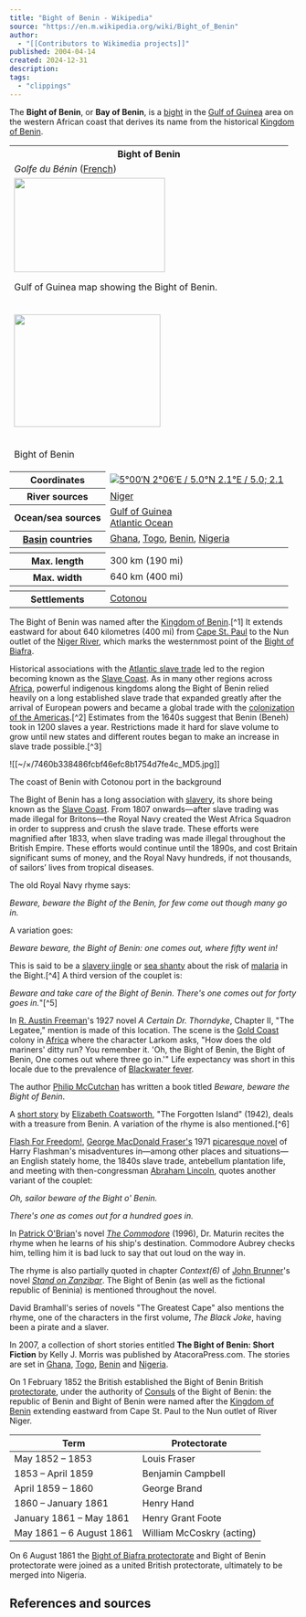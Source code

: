 ```yaml
---
title: "Bight of Benin - Wikipedia"
source: "https://en.m.wikipedia.org/wiki/Bight_of_Benin"
author:
  - "[[Contributors to Wikimedia projects]]"
published: 2004-04-14
created: 2024-12-31
description:
tags:
  - "clippings"
---
```

The **Bight of Benin**, or **Bay of Benin**, is a [bight](https://en.m.wikipedia.org/wiki/Bight_\(geography\) "Bight (geography)") in the [Gulf of Guinea](https://en.m.wikipedia.org/wiki/Gulf_of_Guinea "Gulf of Guinea") area on the western African coast that derives its name from the historical [Kingdom of Benin](https://en.m.wikipedia.org/wiki/Kingdom_of_Benin "Kingdom of Benin").

<table><tbody><tr><th colspan="2">Bight of Benin</th></tr><tr><td colspan="2"><span><i>Golfe du Bénin</i></span>&nbsp;<span>(<a href="https://en.m.wikipedia.org/wiki/French_language">French</a>)</span></td></tr><tr><td colspan="2"><span><a href="https://en.m.wikipedia.org/wiki/File:Gulf_of_Guinea_(English).jpg"><img src="https://upload.wikimedia.org/wikipedia/commons/thumb/a/a6/Gulf_of_Guinea_%28English%29.jpg/264px-Gulf_of_Guinea_%28English%29.jpg" width="264" height="165"></a></span><p>Gulf of Guinea map showing the Bight of Benin.</p></td></tr><tr><td colspan="2"><div><p><span><a href="https://en.m.wikipedia.org/wiki/File:Nigeria_relief_location_map.jpg"><img src="https://upload.wikimedia.org/wikipedia/commons/thumb/2/28/Nigeria_relief_location_map.jpg/256px-Nigeria_relief_location_map.jpg" width="256" height="197"></a></span></p><div><p><span><span><img src="https://upload.wikimedia.org/wikipedia/commons/thumb/0/0c/Red_pog.svg/6px-Red_pog.svg.png" width="6" height="6"></span></span></p><div><p>Bight of Benin</p></div></div></div></td></tr><tr><th scope="row"><span>Coordinates</span></th><td><span><span><span><img src="https://upload.wikimedia.org/wikipedia/commons/thumb/5/55/WMA_button2b.png/17px-WMA_button2b.png"><a href="https://geohack.toolforge.org/geohack.php?pagename=Bight_of_Benin&amp;params=5.0_N_2.1_E_type:waterbody_scale:2000000"><span><span><span>5°00′N</span> <span>2°06′E</span></span></span><span>﻿ / ﻿</span><span><span>5.0°N 2.1°E</span><span>﻿ / <span>5.0; 2.1</span></span></span></a></span></span></span></td></tr><tr><th scope="row">River sources</th><td><a href="https://en.m.wikipedia.org/wiki/Niger_river">Niger</a></td></tr><tr><th scope="row"><span>Ocean/sea sources</span></th><td><a href="https://en.m.wikipedia.org/wiki/Gulf_of_Guinea">Gulf of Guinea</a><br><a href="https://en.m.wikipedia.org/wiki/Atlantic_Ocean">Atlantic Ocean</a></td></tr><tr><th scope="row"><a href="https://en.m.wikipedia.org/wiki/Drainage_basin">Basin</a>&nbsp;countries</th><td><a href="https://en.m.wikipedia.org/wiki/Ghana">Ghana</a>, <a href="https://en.m.wikipedia.org/wiki/Togo">Togo</a>, <a href="https://en.m.wikipedia.org/wiki/Republic_of_Benin">Benin</a>, <a href="https://en.m.wikipedia.org/wiki/Nigeria">Nigeria</a></td></tr><tr><th colspan="2"></th></tr><tr><th scope="row">Max. length</th><td>300&nbsp;km (190&nbsp;mi)</td></tr><tr><th scope="row">Max. width</th><td>640&nbsp;km (400&nbsp;mi)</td></tr><tr><th colspan="2"></th></tr><tr><th scope="row">Settlements</th><td><a href="https://en.m.wikipedia.org/wiki/Cotonou">Cotonou</a></td></tr></tbody></table>

The Bight of Benin was named after the [Kingdom of Benin](https://en.m.wikipedia.org/wiki/Kingdom_of_Benin "Kingdom of Benin").[^1] It extends eastward for about 640 kilometres (400 mi) from [Cape St. Paul](https://en.m.wikipedia.org/w/index.php?title=Cape_St._Paul&action=edit&redlink=1 "Cape St. Paul (page does not exist)") to the Nun outlet of the [Niger River](https://en.m.wikipedia.org/wiki/Niger_River "Niger River"), which marks the westernmost point of the [Bight of Biafra](https://en.m.wikipedia.org/wiki/Bight_of_Biafra "Bight of Biafra").

Historical associations with the [Atlantic slave trade](https://en.m.wikipedia.org/wiki/Atlantic_slave_trade "Atlantic slave trade") led to the region becoming known as the [Slave Coast](https://en.m.wikipedia.org/wiki/Slave_Coast_of_West_Africa "Slave Coast of West Africa"). As in many other regions across [Africa](https://en.m.wikipedia.org/wiki/Africa "Africa"), powerful indigenous kingdoms along the Bight of Benin relied heavily on a long established slave trade that expanded greatly after the arrival of European powers and became a global trade with the [colonization of the Americas](https://en.m.wikipedia.org/wiki/Colonization_of_the_Americas "Colonization of the Americas").[^2] Estimates from the 1640s suggest that Benin (Beneh) took in 1200 slaves a year. Restrictions made it hard for slave volume to grow until new states and different routes began to make an increase in slave trade possible.[^3]

![[~/×/7460b338486fcbf46efc8b1754d7fe4c_MD5.jpg]]

The coast of Benin with Cotonou port in the background

The Bight of Benin has a long association with [slavery](https://en.m.wikipedia.org/wiki/Slavery "Slavery"), its shore being known as the [Slave Coast](https://en.m.wikipedia.org/wiki/Slave_Coast_of_West_Africa "Slave Coast of West Africa"). From 1807 onwards—after slave trading was made illegal for Britons—the Royal Navy created the West Africa Squadron in order to suppress and crush the slave trade. These efforts were magnified after 1833, when slave trading was made illegal throughout the British Empire. These efforts would continue until the 1890s, and cost Britain significant sums of money, and the Royal Navy hundreds, if not thousands, of sailors’ lives from tropical diseases.

The old Royal Navy rhyme says:

*Beware, beware the Bight of the Benin, for few come out though many go in.*

A variation goes:

*Beware beware, the Bight of Benin: one comes out, where fifty went in!*

This is said to be a [slavery jingle](https://en.m.wikipedia.org/w/index.php?title=Slavery_jingle&action=edit&redlink=1 "Slavery jingle (page does not exist)") or [sea shanty](https://en.m.wikipedia.org/wiki/Sea_shanty "Sea shanty") about the risk of [malaria](https://en.m.wikipedia.org/wiki/Malaria "Malaria") in the Bight.[^4] A third version of the couplet is:

*Beware and take care of the Bight of Benin. There's one comes out for forty goes in.*"[^5]

In [R. Austin Freeman](https://en.m.wikipedia.org/wiki/R._Austin_Freeman "R. Austin Freeman")'s 1927 novel *A Certain Dr. Thorndyke*, Chapter II, "The Legatee," mention is made of this location. The scene is the [Gold Coast](https://en.m.wikipedia.org/wiki/Gold_Coast_\(region\) "Gold Coast (region)") colony in [Africa](https://en.m.wikipedia.org/wiki/Africa "Africa") where the character Larkom asks, "How does the old mariners' ditty run? You remember it. 'Oh, the Bight of Benin, the Bight of Benin, One comes out where three go in.'" Life expectancy was short in this locale due to the prevalence of [Blackwater fever](https://en.m.wikipedia.org/wiki/Blackwater_fever "Blackwater fever").

The author [Philip McCutchan](https://en.m.wikipedia.org/w/index.php?title=Philip_McCutchan&action=edit&redlink=1 "Philip McCutchan (page does not exist)") has written a book titled *Beware, beware the Bight of Benin*.

A [short story](https://en.m.wikipedia.org/wiki/Short_story "Short story") by [Elizabeth Coatsworth](https://en.m.wikipedia.org/wiki/Elizabeth_Coatsworth "Elizabeth Coatsworth"), "The Forgotten Island" (1942), deals with a treasure from Benin. A variation of the rhyme is also mentioned.[^6]

[Flash For Freedom!](https://en.m.wikipedia.org/w/index.php?title=Flash_For_Freedom!&action=edit&redlink=1 "Flash For Freedom! (page does not exist)"), [George MacDonald Fraser's](https://en.m.wikipedia.org/wiki/George_MacDonald_Fraser "George MacDonald Fraser") 1971 [picaresque novel](https://en.m.wikipedia.org/wiki/Picaresque_novel "Picaresque novel") of Harry Flashman's misadventures in—among other places and situations—an English stately home, the 1840s slave trade, antebellum plantation life, and meeting with then-congressman [Abraham Lincoln](https://en.m.wikipedia.org/wiki/Abraham_Lincoln "Abraham Lincoln"), quotes another variant of the couplet:

*Oh, sailor beware of the Bight o' Benin.*

*There's one as comes out for a hundred goes in.*

In [Patrick O'Brian](https://en.m.wikipedia.org/wiki/Patrick_O%27Brian "Patrick O'Brian")'s novel *[The Commodore](https://en.m.wikipedia.org/wiki/The_Commodore_\(novel\) "The Commodore (novel)")* (1996), Dr. Maturin recites the rhyme when he learns of his ship's destination. Commodore Aubrey checks him, telling him it is bad luck to say that out loud on the way in.

The rhyme is also partially quoted in chapter *Context(6)* of [John Brunner](https://en.m.wikipedia.org/wiki/John_Brunner_\(novelist\) "John Brunner (novelist)")'s novel *[Stand on Zanzibar](https://en.m.wikipedia.org/wiki/Stand_on_Zanzibar "Stand on Zanzibar")*. The Bight of Benin (as well as the fictional republic of Beninia) is mentioned throughout the novel.

David Bramhall's series of novels "The Greatest Cape" also mentions the rhyme, one of the characters in the first volume, *The Black Joke*, having been a pirate and a slaver.

In 2007, a collection of short stories entitled **The Bight of Benin: Short Fiction** by Kelly J. Morris was published by AtacoraPress.com. The stories are set in [Ghana](https://en.m.wikipedia.org/wiki/Ghana "Ghana"), [Togo](https://en.m.wikipedia.org/wiki/Togo "Togo"), [Benin](https://en.m.wikipedia.org/wiki/Benin "Benin") and [Nigeria](https://en.m.wikipedia.org/wiki/Nigeria "Nigeria").

On 1 February 1852 the British established the Bight of Benin British [protectorate](https://en.m.wikipedia.org/wiki/Protectorate "Protectorate"), under the authority of [Consuls](https://en.m.wikipedia.org/wiki/Consul_\(representative\) "Consul (representative)") of the Bight of Benin: the republic of Benin and Bight of Benin were named after the [Kingdom of Benin](https://en.m.wikipedia.org/wiki/Kingdom_of_Benin "Kingdom of Benin") extending eastward from Cape St. Paul to the Nun outlet of River Niger.

| Term | Protectorate |
| --- | --- |
| May 1852 – 1853 | Louis Fraser |
| 1853 – April 1859 | Benjamin Campbell |
| April 1859 – 1860 | George Brand |
| 1860 – January 1861 | Henry Hand |
| January 1861 – May 1861 | Henry Grant Foote |
| May 1861 – 6 August 1861 | William McCoskry (acting) |

On 6 August 1861 the [Bight of Biafra protectorate](https://en.m.wikipedia.org/wiki/Bight_of_Biafra_protectorate "Bight of Biafra protectorate") and Bight of Benin protectorate were joined as a united British protectorate, ultimately to be merged into Nigeria.

## References and sources